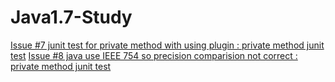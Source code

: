 # Java1.7-Study
[Issue #7 junit test for private method with using plugin : private method junit test](src/test/java/rwoo/research/MockPrivateMethodTest.java)
[Issue #8 java use IEEE 754 so precision comparision not correct : private method junit test](src/test/java/rwoo/research/DoubleComparisionTest.java)